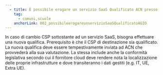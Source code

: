 ```yaml
---
  - title: È possibile erogare un servizio SaaS Qualificato ACN presso un CSP diverso da quello indicato nella scheda servizio pubblicata su marketplace?
    tag:
      - comuni,scuole
    anchorLink: 002_possibileerogareunservizioSaaSQualificatoAGID
---
```


In caso di cambio CSP sottostante ad un servizio SaaS, bisogna effettuare una nuova qualifica. Prerequisito è che il CSP di destinazione sia qualificato. La nuova qualifica deve essere tempestivamente inviata ad ACN che provvederà alla sua valutazione. La stessa include anche la conformità legislativa secondo cui il fornitore cloud deve rendere nota la localizzazione delle proprie infrastrutture e dove transiteranno i dati gestiti (e.g. IT, UE, Extra UE).

